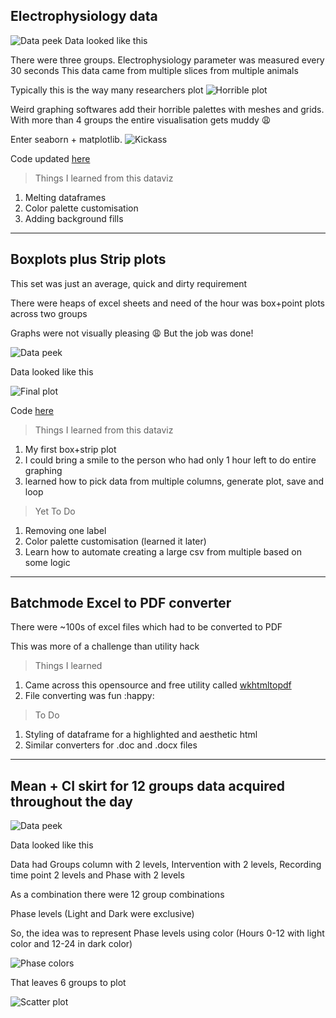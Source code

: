## Electrophysiology data
![Data peek](https://github.com/rahulvenugopal/Viz_Others/blob/master/Electrophysiology/data_head.png)
Data looked like this

There were three groups. Electrophysiology parameter was measured every 30 seconds
This data came from multiple slices from multiple animals

Typically this is the way many researchers plot
![Horrible plot](https://github.com/rahulvenugopal/Viz_Others/blob/master/Electrophysiology/horrible_plot.jpg)

Weird graphing softwares add their horrible palettes with meshes and grids.
With more than 4 groups the entire visualisation gets muddy :weary:

Enter seaborn + matplotlib. ![Kickass](https://github.com/rahulvenugopal/Viz_Others/blob/master/Electrophysiology/mean_CI_skirt.jpeg)

Code updated [here](https://github.com/rahulvenugopal/Viz_Others/blob/master/Electrophysiology/ci_shadow.py)

> Things I learned from this dataviz
1. Melting dataframes
2. Color palette customisation
3. Adding background fills
---
## Boxplots plus Strip plots
This set was just an average, quick and dirty requirement

There were heaps of excel sheets and need of the hour was box+point plots across two groups

Graphs were not visually pleasing :weary:
But the job was done!

![Data peek](https://github.com/rahulvenugopal/Viz_Others/blob/master/Box_Point/sample_data.png)

Data looked like this

![Final plot](https://github.com/rahulvenugopal/Viz_Others/blob/master/Box_Point/stroop_order.png)

Code [here](https://github.com/rahulvenugopal/Viz_Others/blob/master/Box_Point/plotemall.py)

> Things I learned from this dataviz
1. My first box+strip plot
2. I could bring a smile to the person who had only 1 hour left to do entire graphing
3. learned how to pick data from multiple columns, generate plot, save and loop

> Yet To Do
1. Removing one label
2. Color palette customisation (learned it later)
3. Learn how to automate creating a large csv from multiple based on some logic
---
## Batchmode Excel to PDF converter
There were ~100s of excel files which had to be converted to PDF

This was more of a challenge than utility hack
> Things I learned
1. Came across this opensource and free utility called [wkhtmltopdf](https://wkhtmltopdf.org/downloads.html)
2. File converting was fun :happy:
> To Do
1. Styling of dataframe for a highlighted and aesthetic html
2. Similar converters for .doc and .docx files
---
## Mean + CI skirt for 12 groups data acquired throughout the day
![Data peek](https://github.com/rahulvenugopal/Viz_Others/blob/master/Multiple_groups_mean_CI_skirt/images/data.png)

Data looked like this

Data had Groups column with 2 levels, Intervention with 2 levels, Recording time point 2 levels and Phase with 2 levels

As a combination there were 12 group combinations

Phase levels (Light and Dark were exclusive)

So, the idea was to represent Phase levels using color (Hours 0-12 with light color and 12-24 in dark color)

![Phase colors](https://github.com/rahulvenugopal/Viz_Others/blob/master/Multiple_groups_mean_CI_skirt/images/light_dark.jpg)

That leaves 6 groups to plot

![Scatter plot](https://github.com/rahulvenugopal/Viz_Others/blob/master/Multiple_groups_mean_CI_skirt/images/scatter_plot.jpg)



